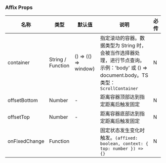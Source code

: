 
### Affix Props
名称 | 类型 | 默认值 | 说明 | 必传
-- | -- | -- | -- | --
container | String / Function | () => (() => window) | 指定滚动的容器。数据类型为 String 时，会被当作选择器处理，进行节点查询。示例：'body' 或 () => document.body。TS 类型：`ScrollContainer` | N
offsetBottom | Number | - |  距离容器顶部达到指定距离后触发固定 | N
offsetTop | Number | - |  距离容器底部达到指定距离后触发固定 | N
onFixedChange | Function |  | 固定状态发生变化时触发。`(affixed: boolean, context: { top: number }) => {}` | N